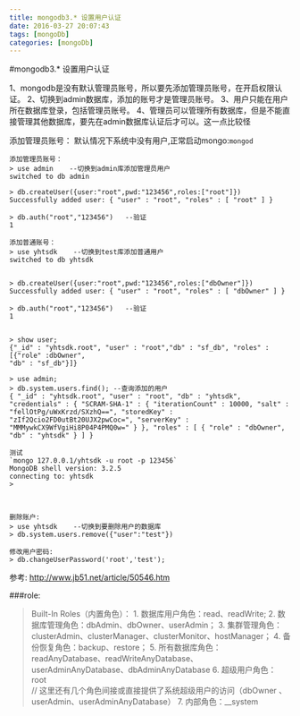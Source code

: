 ```yaml
---
title: mongodb3.* 设置用户认证
date: 2016-03-27 20:07:43
tags: [mongoDb]
categories: [mongoDb]
---
```


#mongodb3.* 设置用户认证

1、mongodb是没有默认管理员账号，所以要先添加管理员账号，在开启权限认证。
2、切换到admin数据库，添加的账号才是管理员账号。
3、用户只能在用户所在数据库登录，包括管理员账号。
4、管理员可以管理所有数据库，但是不能直接管理其他数据库，要先在admin数据库认证后才可以。这一点比较怪

添加管理员账号：
默认情况下系统中没有用户,正常启动mongo:`mongod`
<!-- more -->

```
添加管理员账号：
> use admin    --切换到admin库添加管理员用户
switched to db admin

> db.createUser({user:"root",pwd:"123456",roles:["root"]})
Successfully added user: { "user" : "root", "roles" : [ "root" ] }

> db.auth("root","123456")   --验证
1

添加普通账号：
> use yhtsdk    --切换到test库添加普通用户
switched to db yhtsdk


> db.createUser({user:"root",pwd:"123456",roles:["dbOwner"]})
Successfully added user: { "user" : "root", "roles" : [ "dbOwner" ] }

> db.auth("root","123456")   --验证
1


> show user;
{"_id" : "yhtsdk.root",	"user" : "root","db" : "sf_db",	"roles" : [{"role" :dbOwner",
"db" : "sf_db"}]}

> use admin;
> db.system.users.find(); --查询添加的用户
{ "_id" : "yhtsdk.root", "user" : "root", "db" : "yhtsdk", "credentials" : { "SCRAM-SHA-1" : { "iterationCount" : 10000, "salt" : "fellOtPg/uWxKrzd/SXzhQ==", "storedKey" : "zIf2Qcio2FD0utBt20UJX2pwCoc=", "serverKey" : "MMMywkCX9WfVgiHi8P04P4PMQ0w=" } }, "roles" : [ { "role" : "dbOwner", "db" : "yhtsdk" } ] }

测试
`mongo 127.0.0.1/yhtsdk -u root -p 123456`
MongoDB shell version: 3.2.5
connecting to: yhtsdk
> 



删除账户:
> use yhtsdk    --切换到要删除用户的数据库
> db.system.users.remove({"user":"test"})

修改用户密码:
> db.changeUserPassword('root','test'); 
```

参考:
http://www.jb51.net/article/50546.htm


###role:

> Built-In Roles（内置角色）：
    1. 数据库用户角色：read、readWrite;
    2. 数据库管理角色：dbAdmin、dbOwner、userAdmin；
    3. 集群管理角色：clusterAdmin、clusterManager、clusterMonitor、hostManager；
    4. 备份恢复角色：backup、restore；
    5. 所有数据库角色：readAnyDatabase、readWriteAnyDatabase、userAdminAnyDatabase、dbAdminAnyDatabase
    6. 超级用户角色：root  
    // 这里还有几个角色间接或直接提供了系统超级用户的访问（dbOwner 、userAdmin、userAdminAnyDatabase）
    7. 内部角色：__system